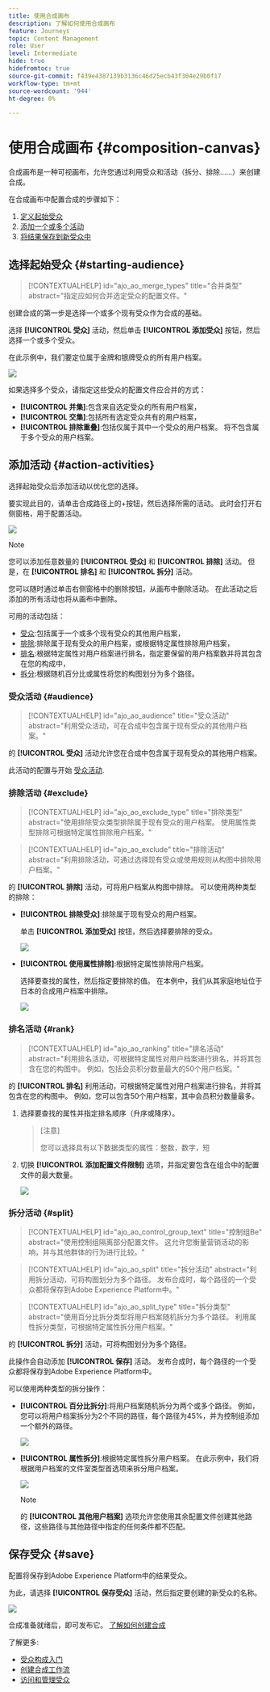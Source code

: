 ```yaml
---
title: 使用合成画布
description: 了解如何使用合成画布
feature: Journeys
topic: Content Management
role: User
level: Intermediate
hide: true
hidefromtoc: true
source-git-commit: f439e4387139b3136c46d25ecb43f304e29b0f17
workflow-type: tm+mt
source-wordcount: '944'
ht-degree: 0%

---
```


# 使用合成画布 {#composition-canvas}

合成画布是一种可视画布，允许您通过利用受众和活动（拆分、排除……）来创建合成。

在合成画布中配置合成的步骤如下：

1. [定义起始受众](#starting-audience)
1. [添加一个或多个活动](#action-activities)
1. [将结果保存到新受众中](#save)

## 选择起始受众 {#starting-audience}

>[!CONTEXTUALHELP]
>id="ajo_ao_merge_types"
>title="合并类型"
>abstract="指定应如何合并选定受众的配置文件。"

创建合成的第一步是选择一个或多个现有受众作为合成的基础。

选择 **[!UICONTROL 受众]** 活动，然后单击 **[!UICONTROL 添加受众]** 按钮，然后选择一个或多个受众。

在此示例中，我们要定位属于金牌和银牌受众的所有用户档案。

![](assets/audiences-starting-audience.png)

如果选择多个受众，请指定这些受众的配置文件应合并的方式：

* **[!UICONTROL 并集]**:包含来自选定受众的所有用户档案，
* **[!UICONTROL 交集]**:包括所有选定受众共有的用户档案，
* **[!UICONTROL 排除重叠]**:包括仅属于其中一个受众的用户档案。 将不包含属于多个受众的用户档案。

## 添加活动 {#action-activities}

选择起始受众后添加活动以优化您的选择。

要实现此目的，请单击合成路径上的+按钮，然后选择所需的活动。 此时会打开右侧窗格，用于配置活动。

![](assets/audiences-select-activity.png)

>[!NOTE]
>
>您可以添加任意数量的 **[!UICONTROL 受众]** 和 **[!UICONTROL 排除]** 活动。 但是，在 **[!UICONTROL 排名]** 和 **[!UICONTROL 拆分]** 活动。

您可以随时通过单击右侧窗格中的删除按钮，从画布中删除活动。 在此活动之后添加的所有活动也将从画布中删除。

可用的活动包括：

* [受众](#audience):包括属于一个或多个现有受众的其他用户档案，
* [排除](#exclude):排除属于现有受众的用户档案，或根据特定属性排除用户档案，
* [排名](#rank):根据特定属性对用户档案进行排名，指定要保留的用户档案数并将其包含在您的构成中，
* [拆分](#split):根据随机百分比或属性将您的构图划分为多个路径。

### 受众活动 {#audience}

>[!CONTEXTUALHELP]
>id="ajo_ao_audience"
>title="受众活动"
>abstract="利用受众活动，可在合成中包含属于现有受众的其他用户档案。"

的 **[!UICONTROL 受众]** 活动允许您在合成中包含属于现有受众的其他用户档案。

此活动的配置与开始 [受众活动](#starting-audience).

### 排除活动 {#exclude}

>[!CONTEXTUALHELP]
>id="ajo_ao_exclude_type"
>title="排除类型"
>abstract="使用排除受众类型排除属于现有受众的用户档案。 使用属性类型排除可根据特定属性排除用户档案。"

>[!CONTEXTUALHELP]
>id="ajo_ao_exclude"
>title="排除活动"
>abstract="利用排除活动，可通过选择现有受众或使用规则从构图中排除用户档案。"

的 **[!UICONTROL 排除]** 活动，可将用户档案从构图中排除。 可以使用两种类型的排除：

* **[!UICONTROL 排除受众]**:排除属于现有受众的用户档案。

   单击 **[!UICONTROL 添加受众]** 按钮，然后选择要排除的受众。

   ![](assets/audiences-exclude-audience.png)

* **[!UICONTROL 使用属性排除]**:根据特定属性排除用户档案。

   选择要查找的属性，然后指定要排除的值。 在本例中，我们从其家庭地址位于日本的合成用户档案中排除。

   ![](assets/audiences-exclude-attribute.png)

### 排名活动 {#rank}

>[!CONTEXTUALHELP]
>id="ajo_ao_ranking"
>title="排名活动"
>abstract="利用排名活动，可根据特定属性对用户档案进行排名，并将其包含在您的构图中。 例如，包括会员积分数量最大的50个用户档案。"

的 **[!UICONTROL 排名]** 利用活动，可根据特定属性对用户档案进行排名，并将其包含在您的构图中。 例如，您可以包含50个用户档案，其中会员积分数量最多。

1. 选择要查找的属性并指定排名顺序（升序或降序）。

   >[注意]
   >
   >您可以选择具有以下数据类型的属性：整数，数字，短 <!--(other?)-->

1. 切换 **[!UICONTROL 添加配置文件限制]** 选项，并指定要包含在组合中的配置文件的最大数量。

   ![](assets/audiences-rank.png)

### 拆分活动 {#split}

>[!CONTEXTUALHELP]
>id="ajo_ao_control_group_text"
>title="控制组Be"
>abstract="使用控制组隔离部分配置文件。 这允许您衡量营销活动的影响，并与其他群体的行为进行比较。"

>[!CONTEXTUALHELP]
>id="ajo_ao_split"
>title="拆分活动"
>abstract="利用拆分活动，可将构图划分为多个路径。 发布合成时，每个路径的一个受众都将保存到Adobe Experience Platform中。"

>[!CONTEXTUALHELP]
>id="ajo_ao_split_type"
>title="拆分类型"
>abstract="使用百分比拆分类型将用户档案随机拆分为多个路径。 利用属性拆分类型，可根据特定属性拆分用户档案。"

的 **[!UICONTROL 拆分]** 活动，可将构图划分为多个路径。

此操作会自动添加 **[!UICONTROL 保存]** 活动。 发布合成时，每个路径的一个受众都将保存到Adobe Experience Platform中。

可以使用两种类型的拆分操作：

* **[!UICONTROL 百分比拆分]**:将用户档案随机拆分为两个或多个路径。 例如，您可以将用户档案拆分为2个不同的路径，每个路径为45%，并为控制组添加一个额外的路径。

   ![](assets/audiences-split-percentage.png)

* **[!UICONTROL 属性拆分]**:根据特定属性拆分用户档案。 在此示例中，我们将根据用户档案的文件室类型首选项来拆分用户档案。

   ![](assets/audiences-split.png)

   >[!NOTE]
   >
   >的 **[!UICONTROL 其他用户档案]** 选项允许您使用其余配置文件创建其他路径，这些路径与其他路径中指定的任何条件都不匹配。

## 保存受众 {#save}

配置将保存到Adobe Experience Platform中的结果受众。

为此，请选择 **[!UICONTROL 保存受众]** 活动，然后指定要创建的新受众的名称。

![](assets/audiences-publish.png)

合成准备就绪后，即可发布它。 [了解如何创建合成](create-compositions.md)

了解更多:

* [受众构成入门](get-started-audience-orchestration.md)
* [创建合成工作流](create-compositions.md)
* [访问和管理受众](access-audiences.md)
